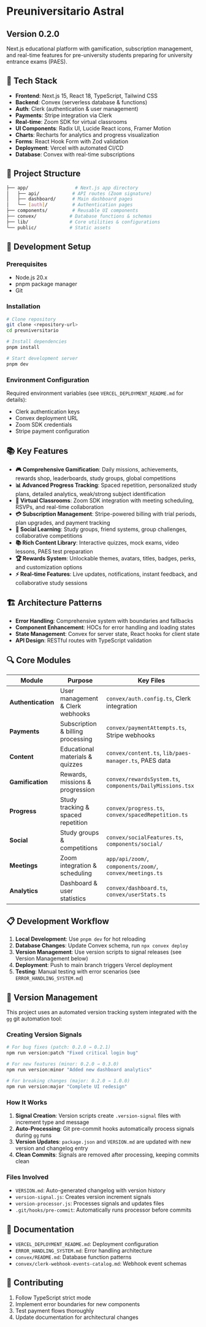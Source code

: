 # Preuniversitario Astral

## Version 0.2.0

Next.js educational platform with gamification, subscription management, and real-time features
for pre-university students preparing for university entrance exams (PAES).

## 🚀 Tech Stack

- **Frontend**: Next.js 15, React 18, TypeScript, Tailwind CSS
- **Backend**: Convex (serverless database & functions)
- **Auth**: Clerk (authentication & user management)
- **Payments**: Stripe integration via Clerk
- **Real-time**: Zoom SDK for virtual classrooms
- **UI Components**: Radix UI, Lucide React icons, Framer Motion
- **Charts**: Recharts for analytics and progress visualization
- **Forms**: React Hook Form with Zod validation
- **Deployment**: Vercel with automated CI/CD
- **Database**: Convex with real-time subscriptions

## 📁 Project Structure

```bash
├── app/                 # Next.js app directory
│   ├── api/            # API routes (Zoom signature)
│   ├── dashboard/      # Main dashboard pages
│   └── [auth]/         # Authentication pages
├── components/         # Reusable UI components
├── convex/            # Database functions & schemas
├── lib/               # Core utilities & configurations
└── public/            # Static assets
```

## 🔧 Development Setup

### Prerequisites

- Node.js 20.x
- pnpm package manager
- Git

### Installation

```bash
# Clone repository
git clone <repository-url>
cd preuniversitario

# Install dependencies
pnpm install

# Start development server
pnpm dev
```

### Environment Configuration

Required environment variables (see `VERCEL_DEPLOYMENT_README.md` for details):

- Clerk authentication keys
- Convex deployment URL
- Zoom SDK credentials
- Stripe payment configuration

## 📚 Key Features

- **🎮 Comprehensive Gamification**: Daily missions, achievements, rewards shop, leaderboards, study groups, global competitions
- **📊 Advanced Progress Tracking**: Spaced repetition, personalized study plans, detailed analytics,
  weak/strong subject identification
- **🎥 Virtual Classrooms**: Zoom SDK integration with meeting scheduling, RSVPs, and real-time collaboration
- **💳 Subscription Management**: Stripe-powered billing with trial periods, plan upgrades, and payment tracking
- **👥 Social Learning**: Study groups, friend systems, group challenges, collaborative competitions
- **📚 Rich Content Library**: Interactive quizzes, mock exams, video lessons, PAES test preparation
- **🏆 Rewards System**: Unlockable themes, avatars, titles, badges, perks, and customization options
- **⚡ Real-time Features**: Live updates, notifications, instant feedback, and collaborative study sessions

## 🏗️ Architecture Patterns

- **Error Handling**: Comprehensive system with boundaries and fallbacks
- **Component Enhancement**: HOCs for error handling and loading states
- **State Management**: Convex for server state, React hooks for client state
- **API Design**: RESTful routes with TypeScript validation

## 🔍 Core Modules

| Module | Purpose | Key Files |
|--------|---------|-----------|
| **Authentication** | User management & Clerk webhooks | `convex/auth.config.ts`, Clerk integration |
| **Payments** | Subscription & billing processing | `convex/paymentAttempts.ts`, Stripe webhooks |
| **Content** | Educational materials & quizzes | `convex/content.ts`, `lib/paes-manager.ts`, PAES data |
| **Gamification** | Rewards, missions & progression | `convex/rewardsSystem.ts`, `components/DailyMissions.tsx` |
| **Progress** | Study tracking & spaced repetition | `convex/progress.ts`, `convex/spacedRepetition.ts` |
| **Social** | Study groups & competitions | `convex/socialFeatures.ts`, `components/social/` |
| **Meetings** | Zoom integration & scheduling | `app/api/zoom/`, `components/zoom/`, `convex/meetings.ts` |
| **Analytics** | Dashboard & user statistics | `convex/dashboard.ts`, `convex/userStats.ts` |

## 📋 Development Workflow

1. **Local Development**: Use `pnpm dev` for hot reloading
2. **Database Changes**: Update Convex schema, run `npx convex deploy`
3. **Version Management**: Use version scripts to signal releases (see Version Management below)
4. **Deployment**: Push to main branch triggers Vercel deployment
5. **Testing**: Manual testing with error scenarios (see `ERROR_HANDLING_SYSTEM.md`)

## 🔢 Version Management

This project uses an automated version tracking system integrated with the `gg` git automation tool:

### Creating Version Signals

```bash
# For bug fixes (patch: 0.2.0 → 0.2.1)
npm run version:patch "Fixed critical login bug"

# For new features (minor: 0.2.0 → 0.3.0)
npm run version:minor "Added new dashboard analytics"

# For breaking changes (major: 0.2.0 → 1.0.0)
npm run version:major "Complete UI redesign"
```

### How It Works

1. **Signal Creation**: Version scripts create `.version-signal` files with increment type and message
2. **Auto-Processing**: Git pre-commit hooks automatically process signals during `gg` runs
3. **Version Updates**: `package.json` and `VERSION.md` are updated with new version and changelog entry
4. **Clean Commits**: Signals are removed after processing, keeping commits clean

### Files Involved

- `VERSION.md`: Auto-generated changelog with version history
- `version-signal.js`: Creates version increment signals
- `version-processor.js`: Processes signals and updates files
- `.git/hooks/pre-commit`: Automatically runs processor before commits

## 📖 Documentation

- `VERCEL_DEPLOYMENT_README.md`: Deployment configuration
- `ERROR_HANDLING_SYSTEM.md`: Error handling architecture
- `convex/README.md`: Database function patterns
- `convex/clerk-webhook-events-catalog.md`: Webhook event schemas

## 🤝 Contributing

1. Follow TypeScript strict mode
2. Implement error boundaries for new components
3. Test payment flows thoroughly
4. Update documentation for architectural changes

